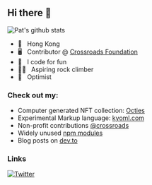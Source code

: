 ## Hi there 👋

![Pat's github stats](https://github-readme-stats.vercel.app/api?username=patrixr&show_icons=true&hide_border=true)

- 📍 &nbsp; Hong Kong
- 🖥 &nbsp; Contributor @ [Crossroads Foundation](https://crossroads.org.hk)
- 🎲 &nbsp; I code for fun
- 🧗‍♂️ &nbsp; Aspiring rock climber
- 🕺 &nbsp; Optimist

### Check out my:

- Computer generated NFT collection: [Octies](https://objkt.com/profile/tz1dQEFRNPdx2TXqfcprr1XCKdcUfir9geTP/created)
- Experimental Markup language: [kyoml.com](https://kyoml.com/)
- Non-profit contributions [@crossroads](https://github.com/crossroads)
- Widely unused [npm modules](https://www.npmjs.com/~patrixr)
- Blog posts on [dev.to](https://dev.to/patrixr)

### Links

[![Twitter](https://img.shields.io/static/v1?style=flat-square&label=twitter&message=tronicapps&color=blue&logo=twitter&logoColor=white)](https://twitter.com/tronicapps)

